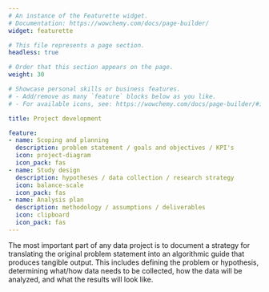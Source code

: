 ```yaml
---
# An instance of the Featurette widget.
# Documentation: https://wowchemy.com/docs/page-builder/
widget: featurette

# This file represents a page section.
headless: true

# Order that this section appears on the page.
weight: 30

# Showcase personal skills or business features.
# - Add/remove as many `feature` blocks below as you like.
# - For available icons, see: https://wowchemy.com/docs/page-builder/#icons

title: Project development

feature:
- name: Scoping and planning
  description: problem statement / goals and objectives / KPI's
  icon: project-diagram
  icon_pack: fas
- name: Study design
  description: hypotheses / data collection / research strategy
  icon: balance-scale
  icon_pack: fas
- name: Analysis plan
  description: methodology / assumptions / deliverables
  icon: clipboard
  icon_pack: fas
---
```


The most important part of any data project is to document a strategy for translating the original problem statement into an algorithmic guide that produces tangible output. This includes defining the problem or hypothesis, determining what/how data needs to be collected, how the data will be analyzed, and what the results will look like. 